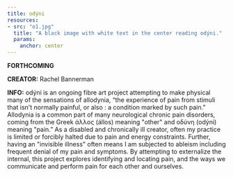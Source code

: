```yaml
---
title: odýni
resources:
- src: "o1.jpg"
  title: "A black image with white text in the center reading odýni."
  params:
    anchor: center
---
```


**FORTHCOMING**

**CREATOR:** Rachel Bannerman

**INFO:** odýni is an ongoing fibre art project attempting to make physical many of the sensations of allodynia, “the experience of pain from stimuli that isn't normally painful, or also : a condition marked by such pain.” Allodynia is a common part of many neurological chronic pain disorders, coming from the Greek άλλος (állos) meaning "other" and οδύνη (odýni) meaning "pain.” As a disabled and chronically ill creator, often my practice is limited or forcibly halted due to pain and energy constraints. Further, having an "invisible illness" often means I am subjected to ableism including frequent denial of my pain and symptoms. By attempting to externalize the internal, this project explores identifying and locating pain, and the ways we communicate and perform pain for each other and ourselves.
